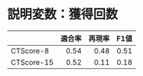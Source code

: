 # 説明変数：獲得回数
| | 適合率 | 再現率 | F1値 |
| :-- | --: | --: | --: |
| CTScore-8 | 0.54 | 0.48 | 0.51 |
| CTScore-15 | 0.52 | 0.11 | 0.18 |

